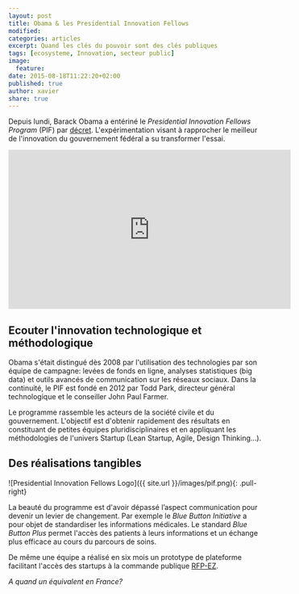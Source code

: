 ```yaml
---
layout: post
title: Obama & les Presidential Innovation Fellows
modified:
categories: articles
excerpt: Quand les clés du pouvoir sont des clés publiques
tags: [ecosysteme, Innovation, secteur public]
image:
  feature:
date: 2015-08-18T11:22:20+02:00
published: true
author: xavier
share: true
---
```


Depuis lundi, Barack Obama a entériné le _Presidential Innovation Fellows Program_ (PIF) par [décret](https://www.whitehouse.gov/the-press-office/2015/08/17/executive-order-presidential-innovation-fellows-program). L'expérimentation visant à rapprocher le meilleur de l'innovation du gouvernement fédéral a su transformer l'essai.

<iframe width="560" height="315" src="http://www.youtube.com/embed/3P5UFV8d364" frameborder="0"> </iframe>

## Ecouter l'innovation technologique et méthodologique

Obama s'était distingué dès 2008 par l'utilisation des technologies par son équipe de campagne: levées de fonds en ligne, analyses statistiques (big data) et outils avancés de communication sur les réseaux sociaux. Dans la continuité, le PIF est fondé en 2012 par Todd Park, directeur général technologique et le conseiller John Paul Farmer.

Le programme rassemble les acteurs de la société civile et du gouvernement. L'objectif est d'obtenir rapidement des résultats en constituant de petites équipes pluridisciplinaires et en appliquant les méthodologies de l'univers Startup (Lean Startup, Agile, Design Thinking...).

## Des réalisations tangibles 

![Presidential Innovation Fellows Logo]({{ site.url }}/images/pif.png){: .pull-right}

La beauté du programme est d'avoir dépassé l’aspect communication pour devenir un levier de changement. Par exemple le _Blue Button Initiative_ a pour objet de standardiser les informations médicales. Le standard _Blue Button Plus_ permet l'accès des patients à leurs informations et un échange plus efficace au cours du parcours de soins. 

De même une équipe a réalisé en six mois un prototype de plateforme facilitant l'accès des startups à la commande publique [RFP-EZ](https://18f.gsa.gov/rfpez/). 

*A quand un équivalent en France?*

